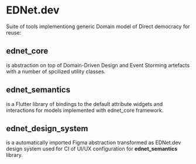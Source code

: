 
# EDNet.dev

Suite of tools implementiong generic Domain model of Direct democracy for reuse:

## ednet_core 
is abstraction on top of Domain-Driven Design and Event Storming artefacts with a number of spcilized utility classes.

## ednet_semantics 
is a Flutter library of bindings to the default attribute widgets and interactions for models implemented with ednet_core framework. 

## ednet_design_system
is a automatically imported Figma abstraction transformed as EDNet.dev design system used for CI of UI/UX configuration for **ednet_semantics** library.
